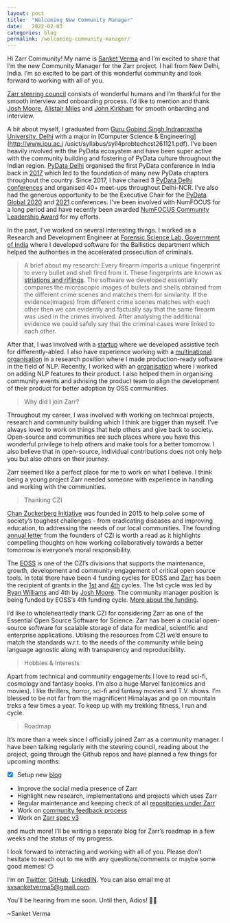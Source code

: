 ```yaml
---
layout: post
title:  "Welcoming New Community Manager"
date:   2022-02-03
categories: blog
permalink: /welcoming-community-manager/
---
```


Hi Zarr Community! My name is [Sanket Verma](https://twitter.com/msankeys963) and I’m excited to share that I’m the new Community Manager for the Zarr project. I hail from New
Delhi, India. I’m so excited to be part of this wonderful community and look forward to working with all of you.

[Zarr steering council](https://github.com/zarr-developers/governance/blob/master/GOVERNANCE.md) consists of wonderful humans and I’m thankful for the smooth interview and onboarding process. I’d like to mention and thank [Josh Moore](https://github.com/joshmoore), [Alistair Miles](https://github.com/alimanfoo) and [John Kirkham](https://github.comjakirkham) for smooth onbarding and interview.

A bit about myself, I graduated from [Guru Gobind Singh Indraprastha University, Delhi](http://ipu.ac.in/) with a major in [Computer Science & Engineering](http://www.ipu.ac.i
/usict/syllabus/syll4probtechcst261121.pdf). I’ve been heavily involved with the PyData ecosystem and have been super active with the community building and fostering of
PyData culture throughout the Indian region. [PyData Delhi](https://www.meetup.com/pydatadelhi/) organised the first PyData conference in India back in [2017](https://pydata.org/delhi2017/) which led to the foundation of many new PyData chapters throughout the country. Since 2017, I have chaired 3 [PyData Delhi conferences](https://pydata.org/delhi2019/) and organised 40+ meet-ups throughout Delhi-NCR. I’ve also had the generous opportunity to be the Executive Chair for the [PyData Global 2020](https://pydataglobal.github.io/pages/organizers) and [2021](https://pydata.org/global2021/about/#committee) conferences. I’ve been involved with NumFOCUS for a long period and
have recently been awarded [NumFOCUS Community Leadership Award](https://drive.google.com/file/d/1aFmftHlsy_5k44S5SrsFM2gywqh4L_ku/view?usp=sharing) for my efforts. 

In the past, I’ve worked on several interesting things. I worked as a Research and Development Engineer at [Forensic Science Lab, Government of India](http://fsl.delhi.gov.in/)
where I developed software for the Ballistics department which helped the authorities in the accelerated prosecution of criminals. 

>A brief about my research: Every firearm imparts a unique fingerprint to every bullet and shell fired from it. These fingerprints are known as [striations and riflings](https://en.wikipedia.org/wiki/Forensic_firearm_examination). The software we developed essentially compares the microscopic images of bullets and shells obtained from the
different crime scenes and matches them for similarity. If the evidence(images) from different crime scenes matches with each other then we can evidently and factually say
that the same firearm was used in the crimes involved. After analysing the additional evidence we could safely say that the criminal cases were linked to each other.

After that, I was involved with a [startup](https://www.linkedin.com/company/hybrid-idea-solutions/) where we developed assistive tech for differently-abled. I also have
experience working with a [multinational organisation](https://www.dunnhumby.com/) in a research position where I made production-ready software in the field of NLP. Recently,
I worked with an [organisation](https://gramener.com/) where I worked on adding NLP features to their product. I also helped them in organising community events and advising
the product team to align the development of their product for better adoption by OSS communities.

>Why did I join Zarr?

Throughout my career, I was involved with working on technical projects, research and community building which I think are bigger than myself. I’ve always loved to work on
things that help others and give back to society. Open-source and communities are such places where you have this wonderful privilege to help others and make tools for a
better tomorrow. I also believe that in open-source, individual contributions does not only help you but also others on their journey.

Zarr seemed like a perfect place for me to work on what I believe. I think being a young project Zarr needed someone with experience in handling and working with the
communities. 

>Thanking CZI

[Chan Zuckerberg Initiative](https://chanzuckerberg.com/) was founded in 2015 to help solve some of society’s toughest challenges - from eradicating diseases and improving
education, to addressing the needs of our local communities. The founding [annual letter](https://chanzuckerberg.com/about/letter-to-max/) from the founders of CZI is worth a
read as it highlights compelling thoughts on how working collaboratively towards a better tomorrow is everyone’s moral responsibility.

The [EOSS](https://chanzuckerberg.com/eoss/) is one of the CZI’s divisions that supports the maintenance, growth, development and community engagement of critical open source
tools. In total there have been 4 funding cycles for EOSS and [Zarr](https://zarr.dev/) has been the recipient of grants in the [1st](https://chanzuckerberg.com/eoss/proposals/scalable-storage-of-tensor-data-for-scientific-computing/) and [4th](https://chanzuckerberg.com/eoss/proposals/zarr-a-common-backbone-for-the-scalable-storage-of-annotated-tensor-data/) cycles. The 1st cycle was led by [Ryan Williams](https://github.com/ryan-williams) and 4th by [Josh Moore](https://github.com/joshmoore). The community manager position is being funded by EOSS’s 4th funding cycle. [More about the funding](https://chanzuckerberg.com/newsroom/czi-awards-16-million-for-foundational-open-source-software-tools-essential-to-biomedicine/).

I’d like to wholeheartedly thank CZI for considering Zarr as one of the Essential Open Source Software for Science. Zarr has been a crucial open-source software for scalable
storage of data for medical, scientific and enterprise applications. Utilising the resources from CZI we’d ensure to match the standards w.r.t. to the needs of the community
while being language agnostic along with transparency and reproducibility.

>Hobbies & Interests

Apart from technical and community engagements I love to read sci-fi, cosmology and fantasy books. I’m also a huge Marvel fan(comics and movies). I like thrillers, horror,
sci-fi and fantasy movies and T.V. shows. I’m blessed to be not far from the magnificent Himalayas and go on mountain treks a few times a year. To keep up with my trekking
fitness, I run and cycle.

>Roadmap

It’s more than a week since I officially joined Zarr as a community manager. I have been talking regularly with the steering council, reading about the project, going through
the Github repos and have planned a few things for upcoming months:

- [x] Setup new [blog](https://zarr.dev/blog/)
- Improve the social media presence of Zarr
- Highlight new research, implementations and projects which uses Zarr
- Regular maintenance and keeping check of all [repositories under Zarr](https://github.com/zarr-developers/)
- Work on [community feedback process](https://github.com/zarr-developers/governance/issues/14)
- Work on [Zarr spec v3](https://zarr-specs.readthedocs.io/en/core-protocol-v3.0-dev/protocol/core/v3.0.html)

and much more! I’ll be writing a separate blog for Zarr’s roadmap in a few weeks and the status of my progress.

I look forward to interacting and working with all of you. Please don’t hesitate to reach out to me with any questions/comments or maybe some good memes! 😏

I’m on [Twitter](https://twitter.com/msankeys963), [GitHub](https://github.com/msankeys963), [LinkedIN](https://www.linkedin.com/in/msankeys963/). You can also email me at
[svsanketverma5@gmail.com](mailto:svsanketverma5@gmail.com).

You’ll be hearing from me soon. Until then, Adios! ✌🏻

~Sanket Verma

<script src="https://giscus.app/client.js"
        data-repo="zarr-developers/blog"
        data-repo-id="R_kgDOGxrWVg"
        data-category="General"
        data-category-id="DIC_kwDOGxrWVs4CU5q_"
        data-mapping="pathname"
        data-strict="0"
        data-reactions-enabled="1"
        data-emit-metadata="0"
        data-input-position="top"
        data-theme="light"
        data-lang="en"
        crossorigin="anonymous"
        async>
</script>